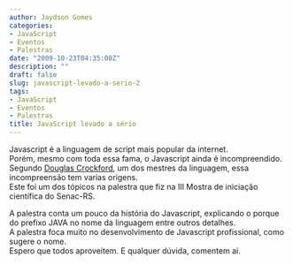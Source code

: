 ```yaml
---
author: Jaydson Gomes
categories:
- JavaScript
- Eventos
- Palestras
date: "2009-10-23T04:35:00Z"
description: ""
draft: false
slug: javascript-levado-a-serio-2
tags:
- JavaScript
- Eventos
- Palestras
title: JavaScript levado a sério
---
```


Javascript é a linguagem de script mais popular da internet.  
Porém, mesmo com toda essa fama, o Javascript ainda é incompreendido.  
Segundo [Douglas Crockford](http://en.wikipedia.org/wiki/Douglas_Crockford), um dos mestres da linguagem, essa incompreensão tem varias origens.  
Este foi um dos tópicos na palestra que fiz na III Mostra de iniciação científica do Senac-RS.  

A palestra conta um pouco da história do Javascript, explicando o porque do prefixo JAVA no nome da linguagem entre outros detalhes.  
A palestra foca muito no desenvolvimento de Javascript profissional, como sugere o nome.  
Espero que todos aproveitem. E qualquer dúvida, comentem ai.  
<script async class="speakerdeck-embed" data-id="351f8fb0dcc50131b4ba7abe6293b58c" data-ratio="1.33333333333333" src="//speakerdeck.com/assets/embed.js"></script>